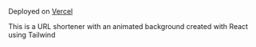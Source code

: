 Deployed on [Vercel](https://my-project-red-eta.vercel.app/)

This is a URL shortener with an animated background created with React using Tailwind
